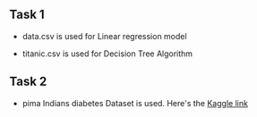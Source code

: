 ## Task 1
- data.csv is used for Linear regression model 

- titanic.csv is used for Decision Tree Algorithm 

## Task 2 
- pima Indians diabetes Dataset is used. Here's the [Kaggle link](https://www.kaggle.com/kumargh/pimaindiansdiabetescsv?select=pima-indians-diabetes.csv)
